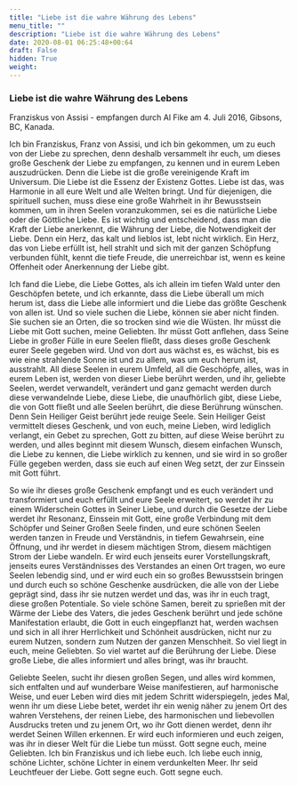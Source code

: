 ```yaml
---
title: "Liebe ist die wahre Währung des Lebens"
menu_title: ""
description: "Liebe ist die wahre Währung des Lebens"
date: 2020-08-01 06:25:48+00:64
draft: False
hidden: True
weight:
---
```

### Liebe ist die wahre Währung des Lebens

Franziskus von Assisi - empfangen durch Al Fike am 4. Juli 2016, Gibsons, BC, Kanada.

Ich bin Franziskus, Franz von Assisi, und ich bin gekommen, um zu euch von der Liebe zu sprechen, denn deshalb versammelt ihr euch, um dieses große Geschenk der Liebe zu empfangen, zu kennen und in eurem Leben auszudrücken. Denn die Liebe ist die große vereinigende Kraft im Universum. Die Liebe ist die Essenz der Existenz Gottes. Liebe ist das, was Harmonie in all eure Welt und alle Welten bringt. Und für diejenigen, die spirituell suchen, muss diese eine große Wahrheit in ihr Bewusstsein kommen, um in ihren Seelen voranzukommen, sei es die natürliche Liebe oder die Göttliche Liebe. Es ist wichtig und entscheidend, dass man die Kraft der Liebe anerkennt, die Währung der Liebe, die Notwendigkeit der Liebe. Denn ein Herz, das kalt und lieblos ist, lebt nicht wirklich. Ein Herz, das von Liebe erfüllt ist, hell strahlt und sich mit der ganzen Schöpfung verbunden fühlt, kennt die tiefe Freude, die unerreichbar ist, wenn es keine Offenheit oder Anerkennung der Liebe gibt.

Ich fand die Liebe, die Liebe Gottes, als ich allein im tiefen Wald unter den Geschöpfen betete, und ich erkannte, dass die Liebe überall um mich herum ist, dass die Liebe alle informiert und die Liebe das größte Geschenk von allen ist. Und so viele suchen die Liebe, können sie aber nicht finden. Sie suchen sie an Orten, die so trocken sind wie die Wüsten. Ihr müsst die Liebe mit Gott suchen, meine Geliebten. Ihr müsst Gott anflehen, dass Seine Liebe in großer Fülle in eure Seelen fließt, dass dieses große Geschenk eurer Seele gegeben wird. Und von dort aus wächst es, es wächst, bis es wie eine strahlende Sonne ist und zu allem, was um euch herum ist, ausstrahlt. All diese Seelen in eurem Umfeld, all die Geschöpfe, alles, was in eurem Leben ist, werden von dieser Liebe berührt werden, und ihr, geliebte Seelen, werdet verwandelt, verändert und ganz gemacht werden durch diese verwandelnde Liebe, diese Liebe, die unaufhörlich gibt, diese Liebe, die von Gott fließt und alle Seelen berührt, die diese Berührung wünschen. Denn Sein Heiliger Geist berührt jede reuige Seele. Sein Heiliger Geist vermittelt dieses Geschenk, und von euch, meine Lieben, wird lediglich verlangt, ein Gebet zu sprechen, Gott zu bitten, auf diese Weise berührt zu werden, und alles beginnt mit diesem Wunsch, diesem einfachen Wunsch, die Liebe zu kennen, die Liebe wirklich zu kennen, und sie wird in so großer Fülle gegeben werden, dass sie euch auf einen Weg setzt, der zur Einssein mit Gott führt.

So wie ihr dieses große Geschenk empfangt und es euch verändert und transformiert und euch erfüllt und eure Seele erweitert, so werdet ihr zu einem Widerschein Gottes in Seiner Liebe, und durch die Gesetze der Liebe werdet ihr Resonanz, Einssein mit Gott, eine große Verbindung mit dem Schöpfer und Seiner Großen Seele finden, und eure schönen Seelen werden tanzen in Freude und Verständnis, in tiefem Gewahrsein, eine Öffnung, und ihr werdet in diesem mächtigen Strom, diesem mächtigen Strom der Liebe wandeln. Er wird euch jenseits eurer Vorstellungskraft, jenseits eures Verständnisses des Verstandes an einen Ort tragen, wo eure Seelen lebendig sind, und er wird euch ein so großes Bewusstsein bringen und durch euch so schöne Geschenke ausdrücken, die alle von der Liebe geprägt sind, dass ihr sie nutzen werdet und das, was ihr in euch tragt, diese großen Potentiale. So viele schöne Samen, bereit zu sprießen mit der Wärme der Liebe des Vaters, die jedes Geschenk berührt und jede schöne Manifestation erlaubt, die Gott in euch eingepflanzt hat, werden wachsen und sich in all ihrer Herrlichkeit und Schönheit ausdrücken, nicht nur zu eurem Nutzen, sondern zum Nutzen der ganzen Menschheit. So viel liegt in euch, meine Geliebten. So viel wartet auf die Berührung der Liebe. Diese große Liebe, die alles informiert und alles bringt, was ihr braucht.

Geliebte Seelen, sucht ihr diesen großen Segen, und alles wird kommen, sich entfalten und auf wunderbare Weise manifestieren, auf harmonische Weise, und euer Leben wird dies mit jedem Schritt widerspiegeln, jedes Mal, wenn ihr um diese Liebe betet, werdet ihr ein wenig näher zu jenem Ort des wahren Verstehens, der reinen Liebe, des harmonischen und liebevollen Ausdrucks treten und zu jenem Ort, wo ihr Gott dienen werdet, denn ihr werdet Seinen Willen erkennen. Er wird euch informieren und euch zeigen, was ihr in dieser Welt für die Liebe tun müsst. Gott segne euch, meine Geliebten. Ich bin Franziskus und ich liebe euch. Ich liebe euch innig, schöne Lichter, schöne Lichter in einem verdunkelten Meer. Ihr seid Leuchtfeuer der Liebe. Gott segne euch. Gott segne euch.
